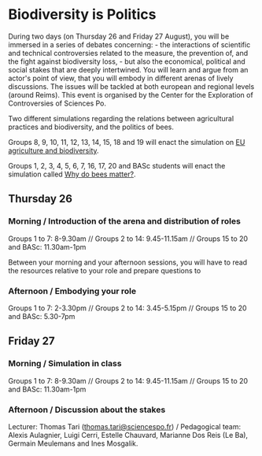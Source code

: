# Biodiversity is Politics

During two days (on Thursday 26 and Friday 27 August), you will be immersed in a series of debates concerning: - the interactions of scientific and technical controversies related to the measure, the prevention of, and the fight against biodiversity loss, - but also the economical, political and social stakes that are deeply intertwined. You will learn and argue from an actor's point of view, that you will embody in different arenas of lively discussions. The issues will be tackled at both european and regional levels (around Reims). This event is organised by the Center for the Exploration of Controversies of Sciences Po.

Two different simulations regarding the relations between agricultural practices and biodiversity, and the politics of bees.

Groups 8, 9, 10, 11, 12, 13, 14, 15, 18 and 19 will enact the simulation on [EU agriculture and biodiversity](agriculture.md).

Groups 1, 2, 3, 4, 5, 6, 7, 16, 17, 20 and BASc students will enact the simulation called [Why do bees matter?](bees.md).

## Thursday 26
### Morning / Introduction of the arena and distribution of roles
Groups 1 to 7: 8-9.30am // Groups 2 to 14: 9.45-11.15am // Groups 15 to 20 and BASc: 11.30am-1pm

Between your morning and your afternoon sessions, you will have to read the resources relative to your role and prepare questions to 

### Afternoon / Embodying your role
Groups 1 to 7: 2-3.30pm // Groups 2 to 14: 3.45-5.15pm // Groups 15 to 20 and BASc: 5.30-7pm

## Friday 27
### Morning / Simulation in class
Groups 1 to 7: 8-9.30am // Groups 2 to 14: 9.45-11.15am // Groups 15 to 20 and BASc: 11.30am-1pm

### Afternoon / Discussion about the stakes

Lecturer: Thomas Tari (thomas.tari@sciencespo.fr) / Pedagogical team: Alexis Aulagnier, Luigi Cerri, Estelle Chauvard, Marianne Dos Reis (Le Ba), Germain Meulemans and Ines Mosgalik.
